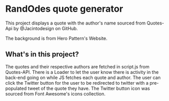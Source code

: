 # RandOdes quote generator

This project displays a quote with
the author's name sourced 
from Quotes-Api by @Jacintodesign on GitHub.

The background is from Hero Pattern's 
Website.

## What's in this project?

The quotes and their respective authors are fetched 
in script.js from Quotes-API. There is a 
Loader to let the user know there is activity
in the back-end going on while JS fetches each
quote and author. The user can click the 
Twitter button for the user to be redirected
to twitter with a pre-populated tweet of the 
quote they have. The Twitter button icon 
was sourced from Font Awesome's icons collection. 
